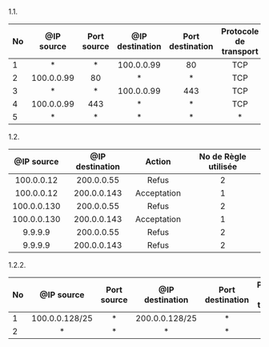 1.1.

| No  | @IP source | Port source | @IP destination | Port destination | Protocole de transport | SYN seul |  Action   |
| --- | :--------: | :---------: | :-------------: | :--------------: | :--------------------: | :------: | :-------: |
| 1   |     *      |      *      |   100.0.0.99    |        80        |          TCP           |    *     | Autoriser |
| 2   | 100.0.0.99 |     80      |        *        |        *         |          TCP           |    *     | Autoriser |
| 3   |     *      |      *      |   100.0.0.99    |       443        |          TCP           |    *     | Autoriser |
| 4   | 100.0.0.99 |     443     |        *        |        *         |          TCP           |    *     | Autoriser |
| 5   |     *      |      *      |        *        |        *         |           *            |    *     |  Refuser  |
1.2.

| @IP source  | @IP destination |   Action    | No de Règle utilisée |
| :---------: | :-------------: | :---------: | :------------------: |
| 100.0.0.12  |   200.0.0.55    |    Refus    |          2           |
| 100.0.0.12  |   200.0.0.143   | Acceptation |          1           |
| 100.0.0.130 |   200.0.0.55    |    Refus    |          2           |
| 100.0.0.130 |   200.0.0.143   | Acceptation |          1           |
|   9.9.9.9   |   200.0.0.55    |    Refus    |          2           |
|   9.9.9.9   |   200.0.0.143   |    Refus    |          2           |
1.2.2.

| No  |   @IP source   | Port source | @IP destination | Port destination | Protocole de transport | SYN seul |  Action   |
| --- | :------------: | :---------: | :-------------: | :--------------: | :--------------------: | :------: | :-------: |
| 1   | 100.0.0.128/25 |      *      | 200.0.0.128/25  |        *         |           *            |    *     | Autoriser |
| 2   |       *        |      *      |        *        |        *         |           *            |    *     |  Refuser  |
